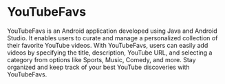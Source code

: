 # YouTubeFavs

YouTubeFavs is an Android application developed using Java and Android Studio.
It enables users to curate and manage a personalized collection of their favorite YouTube videos.
With YouTubeFavs, users can easily add videos by specifying the title, description, YouTube URL, and
selecting a category from options like Sports, Music, Comedy, and more. Stay organized and keep
track of your best YouTube discoveries with YouTubeFavs.
